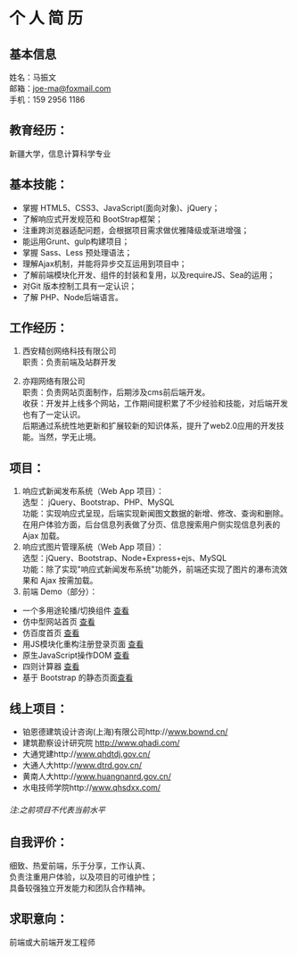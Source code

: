 # 个 人 简 历
## 基本信息
姓名：马振文  <br />
邮箱：joe-ma@foxmail.com  <br />
手机：159 2956 1186 
## 教育经历：
新疆大学，信息计算科学专业

## 基本技能：
- 掌握 HTML5、CSS3、JavaScript(面向对象)、jQuery；
- 了解响应式开发规范和 BootStrap框架；
- 注重跨浏览器适配问题，会根据项目需求做优雅降级或渐进增强；
- 能运用Grunt、gulp构建项目；
- 掌握 Sass、Less 预处理语法；
- 理解Ajax机制，并能将异步交互运用到项目中；
- 了解前端模块化开发、组件的封装和复用，以及requireJS、Sea的运用；
- 对Git 版本控制工具有一定认识；
- 了解 PHP、Node后端语言。

## 工作经历：
1.	西安精创网络科技有限公司 <br />
职责：负责前端及站群开发  <br />

2.	亦翔网络有限公司<br />
职责：负责网站页面制作，后期涉及cms前后端开发。<br>
收获：开发并上线多个网站，工作期间提积累了不少经验和技能，对后端开发也有了一定认识。<br>
后期通过系统性地更新和扩展较新的知识体系，提升了web2.0应用的开发技能。当然，学无止境。

## 项目：
1.	响应式新闻发布系统（Web App 项目）：  <br />
选型： jQuery、Bootstrap、PHP、MySQL <br />
功能：实现响应式呈现，后端实现新闻图文数据的新增、修改、查询和删除。<br />
在用户体验方面，后台信息列表做了分页、信息搜索用户侧实现信息列表的 Ajax 加载。
2.	响应式图片管理系统（Web App 项目）：  <br />
选型：jQuery、Bootstrap、Node+Express+ejs、MySQL<br />
功能：除了实现"响应式新闻发布系统"功能外，前端还实现了图片的瀑布流效果和 Ajax 按需加载。
3.	前端 Demo（部分）：  <br />
- 一个多用途轮播/切换组件 <a href="https://joepony.github.io/slideJQ-plugin/" target="_blank">查看</a>
- 仿中型网站首页 <a href="https://joepony.github.io/geekindex/" target="_blank">查看</a>   <br />
- 仿百度首页 <a href="http://joepony.github.io/page1/ " target="_blank">查看</a>   <br />
- 用JS模块化重构注册登录页面 <a href="https://joepony.github.io/login-register/" target="_blank">查看</a> 
- 原生JavaScript操作DOM <a href="http://joepony.github.io/dom-1/" target="_blank">查看</a>
- 四则计算器 <a href="http://joepony.github.io/page2/ " target="_blank">查看</a>  <br />
- 基于 Bootstrap 的静态页面<a href="http://joepony.github.io/bootstrap-1/" target="_blank">查看</a> 
## 线上项目：
- 铂恩德建筑设计咨询(上海)有限公司http://www.bownd.cn/
- 建筑勘察设计研究院 http://www.qhadi.com/  
- 大通党建http://www.qhdtdj.gov.cn/ 
- 大通人大http://www.dtrd.gov.cn/ 
- 黄南人大http://www.huangnanrd.gov.cn/ 
- 水电技师学院http://www.qhsdxx.com/ 
###### 注:之前项目不代表当前水平
## 自我评价：
细致、热爱前端，乐于分享，工作认真、  <br />
负责注重用户体验，以及项目的可维护性；  <br />
具备较强独立开发能力和团队合作精神。  <br />

## 求职意向：
前端或大前端开发工程师  <br />
